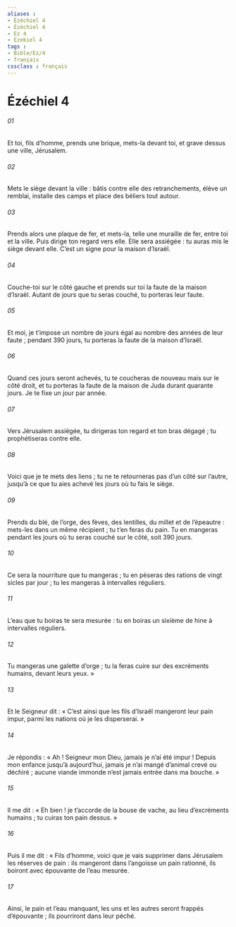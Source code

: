 ```yaml
---
aliases : 
- Ézéchiel 4
- Ézéchiel 4
- Ez 4
- Ezekiel 4
tags : 
- Bible/Ez/4
- français
cssclass : français
---
```


# Ézéchiel 4

###### 01
Et toi, fils d’homme, prends une brique, mets-la devant toi, et grave dessus une ville, Jérusalem.
###### 02
Mets le siège devant la ville : bâtis contre elle des retranchements, élève un remblai, installe des camps et place des béliers tout autour.
###### 03
Prends alors une plaque de fer, et mets-la, telle une muraille de fer, entre toi et la ville. Puis dirige ton regard vers elle. Elle sera assiégée : tu auras mis le siège devant elle. C’est un signe pour la maison d’Israël.
###### 04
Couche-toi sur le côté gauche et prends sur toi la faute de la maison d’Israël. Autant de jours que tu seras couché, tu porteras leur faute.
###### 05
Et moi, je t’impose un nombre de jours égal au nombre des années de leur faute ; pendant 390 jours, tu porteras la faute de la maison d’Israël.
###### 06
Quand ces jours seront achevés, tu te coucheras de nouveau mais sur le côté droit, et tu porteras la faute de la maison de Juda durant quarante jours. Je te fixe un jour par année.
###### 07
Vers Jérusalem assiégée, tu dirigeras ton regard et ton bras dégagé ; tu prophétiseras contre elle.
###### 08
Voici que je te mets des liens ; tu ne te retourneras pas d’un côté sur l’autre, jusqu’à ce que tu aies achevé les jours où tu fais le siège.
###### 09
Prends du blé, de l’orge, des fèves, des lentilles, du millet et de l’épeautre : mets-les dans un même récipient ; tu t’en feras du pain. Tu en mangeras pendant les jours où tu seras couché sur le côté, soit 390 jours.
###### 10
Ce sera la nourriture que tu mangeras ; tu en pèseras des rations de vingt sicles par jour ; tu les mangeras à intervalles réguliers.
###### 11
L’eau que tu boiras te sera mesurée : tu en boiras un sixième de hine à intervalles réguliers.
###### 12
Tu mangeras une galette d’orge ; tu la feras cuire sur des excréments humains, devant leurs yeux. »
###### 13
Et le Seigneur dit : « C’est ainsi que les fils d’Israël mangeront leur pain impur, parmi les nations où je les disperserai. »
###### 14
Je répondis : « Ah ! Seigneur mon Dieu, jamais je n’ai été impur ! Depuis mon enfance jusqu’à aujourd’hui, jamais je n’ai mangé d’animal crevé ou déchiré ; aucune viande immonde n’est jamais entrée dans ma bouche. »
###### 15
Il me dit : « Eh bien ! je t’accorde de la bouse de vache, au lieu d’excréments humains ; tu cuiras ton pain dessus. »
###### 16
Puis il me dit : « Fils d’homme, voici que je vais supprimer dans Jérusalem les réserves de pain : ils mangeront dans l’angoisse un pain rationné, ils boiront avec épouvante de l’eau mesurée.
###### 17
Ainsi, le pain et l’eau manquant, les uns et les autres seront frappés d’épouvante ; ils pourriront dans leur péché.
